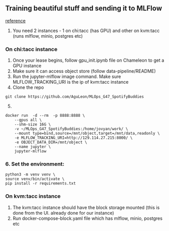 ## Training beautiful stuff and sending it to MLFlow

[reference](https://edstem.org/us/courses/74594/discussion/6556846)

1. You need 2 instances - 1 on chi:tacc (has GPU) and other on kvm:tacc (runs mlflow, minio, postgres etc)

### On chi:tacc instance
1. Once your lease begins, follow gpu_init.ipynb file on Chameleon to get a GPU instance
2. Make sure it can access object store (follow data-pipeline/README)
3. Run the jupyter-mlflow image command. Make sure MLFLOW_TRACKING_URI is the ip of kvm:tacc instance
4. Clone the repo
```
git clone https://github.com/AguLeon/MLOps_G47_SpotifyBuddies
```
5. 
```
docker run  -d --rm  -p 8888:8888 \
    --gpus all \
    --shm-size 16G \
    -v ~/MLOps_G47_SpotifyBuddies:/home/jovyan/work/ \
    --mount type=bind,source=/mnt/object,target=/mnt/data,readonly \
    -e MLFLOW_TRACKING_URI=http://129.114.27.215:8000/ \
    -e OBJECT_DATA_DIR=/mnt/object \
    --name jupyter \
    jupyter-mlflow
```

### 6. Set the environment:
```
python3 -m venv venv \
source venv/bin/activate \
pip install -r requirements.txt
```

### On kvm:tacc instance
1. The kvm:tacc instance should have the block storage mounted (this is done from the UI. already done for our instance)
2. Run docker-compose-block.yaml file which has mlflow, minio, postgres etc
